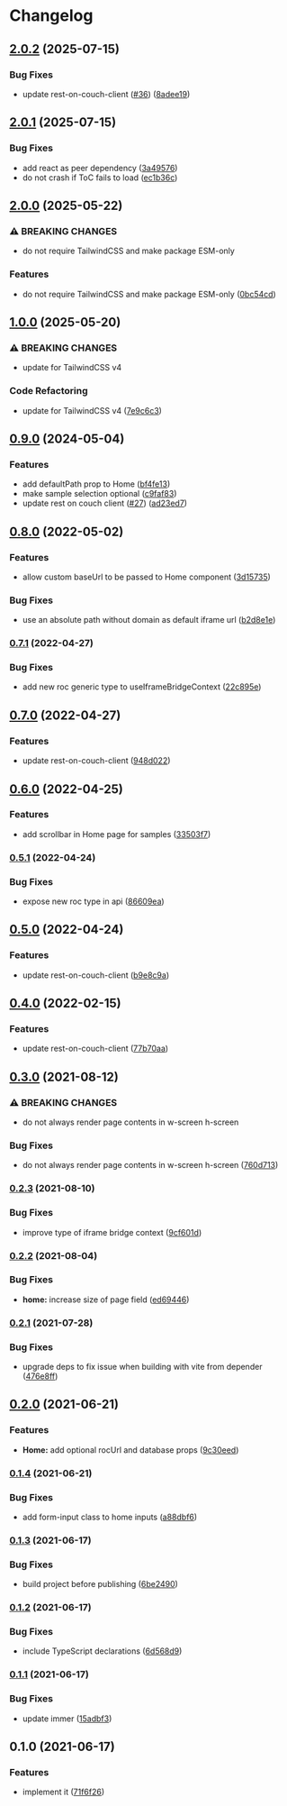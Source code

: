 # Changelog

## [2.0.2](https://github.com/zakodium-oss/react-iframe-bridge/compare/v2.0.1...v2.0.2) (2025-07-15)


### Bug Fixes

* update rest-on-couch-client ([#36](https://github.com/zakodium-oss/react-iframe-bridge/issues/36)) ([8adee19](https://github.com/zakodium-oss/react-iframe-bridge/commit/8adee19d7bdebae81568696e29c703516b3d94f6))

## [2.0.1](https://github.com/zakodium-oss/react-iframe-bridge/compare/v2.0.0...v2.0.1) (2025-07-15)


### Bug Fixes

* add react as peer dependency ([3a49576](https://github.com/zakodium-oss/react-iframe-bridge/commit/3a49576cb8ba5e2755c03ede24a524eb9b018bbc))
* do not crash if ToC fails to load ([ec1b36c](https://github.com/zakodium-oss/react-iframe-bridge/commit/ec1b36c08f64a054d26f6f7ffd671903f921c51c))

## [2.0.0](https://github.com/zakodium-oss/react-iframe-bridge/compare/v1.0.0...v2.0.0) (2025-05-22)


### ⚠ BREAKING CHANGES

* do not require TailwindCSS and make package ESM-only

### Features

* do not require TailwindCSS and make package ESM-only ([0bc54cd](https://github.com/zakodium-oss/react-iframe-bridge/commit/0bc54cd66d2634e91775239782c81f70c0756715))

## [1.0.0](https://github.com/zakodium-oss/react-iframe-bridge/compare/v0.9.0...v1.0.0) (2025-05-20)


### ⚠ BREAKING CHANGES

* update for TailwindCSS v4

### Code Refactoring

* update for TailwindCSS v4 ([7e9c6c3](https://github.com/zakodium-oss/react-iframe-bridge/commit/7e9c6c3a7cd4545a801e42818a269995d3d8d655))

## [0.9.0](https://github.com/zakodium-oss/react-iframe-bridge/compare/v0.8.0...v0.9.0) (2024-05-04)


### Features

* add defaultPath prop to Home ([bf4fe13](https://github.com/zakodium-oss/react-iframe-bridge/commit/bf4fe1329d116b7c9d7759e052c3f1e0c6304cd0))
* make sample selection optional ([c9faf83](https://github.com/zakodium-oss/react-iframe-bridge/commit/c9faf83c395d98d8371b40806fc1b03a799175d4))
* update rest on couch client ([#27](https://github.com/zakodium-oss/react-iframe-bridge/issues/27)) ([ad23ed7](https://github.com/zakodium-oss/react-iframe-bridge/commit/ad23ed7e6cbbb11d62634a581128aa1bc3b8b3da))

## [0.8.0](https://www.github.com/zakodium-oss/react-iframe-bridge/compare/v0.7.1...v0.8.0) (2022-05-02)


### Features

* allow custom baseUrl to be passed to Home component ([3d15735](https://www.github.com/zakodium-oss/react-iframe-bridge/commit/3d15735bcdfbd019eb0f535cbc5196af5996a0ef))


### Bug Fixes

* use an absolute path without domain as default iframe url ([b2d8e1e](https://www.github.com/zakodium-oss/react-iframe-bridge/commit/b2d8e1e9c0c86f73010a3e90c159a53360060e28))

### [0.7.1](https://www.github.com/zakodium-oss/react-iframe-bridge/compare/v0.7.0...v0.7.1) (2022-04-27)


### Bug Fixes

* add new roc generic type to useIframeBridgeContext ([22c895e](https://www.github.com/zakodium-oss/react-iframe-bridge/commit/22c895e53015e3085d8bd028e025f9e813237193))

## [0.7.0](https://www.github.com/zakodium-oss/react-iframe-bridge/compare/v0.6.0...v0.7.0) (2022-04-27)


### Features

* update rest-on-couch-client ([948d022](https://www.github.com/zakodium-oss/react-iframe-bridge/commit/948d022d98c2f28fcf30b2b9293cea69607d1b0f))

## [0.6.0](https://www.github.com/zakodium-oss/react-iframe-bridge/compare/v0.5.1...v0.6.0) (2022-04-25)


### Features

* add scrollbar in Home page for samples ([33503f7](https://www.github.com/zakodium-oss/react-iframe-bridge/commit/33503f75a6755ddd5d2cb8e5e6d7557955d661ab))

### [0.5.1](https://www.github.com/zakodium-oss/react-iframe-bridge/compare/v0.5.0...v0.5.1) (2022-04-24)


### Bug Fixes

* expose new roc type in api ([86609ea](https://www.github.com/zakodium-oss/react-iframe-bridge/commit/86609ea68f0902d77e1689e711b1e19f33524d4f))

## [0.5.0](https://www.github.com/zakodium-oss/react-iframe-bridge/compare/v0.4.0...v0.5.0) (2022-04-24)


### Features

* update rest-on-couch-client ([b9e8c9a](https://www.github.com/zakodium-oss/react-iframe-bridge/commit/b9e8c9a55c476f279338d04a372ba4c4fa07cd98))

## [0.4.0](https://www.github.com/zakodium/react-iframe-bridge/compare/v0.3.0...v0.4.0) (2022-02-15)


### Features

* update rest-on-couch-client ([77b70aa](https://www.github.com/zakodium/react-iframe-bridge/commit/77b70aa6fc28f7e543892e4b9f3d4beb77a1b543))

## [0.3.0](https://www.github.com/zakodium/react-iframe-bridge/compare/v0.2.3...v0.3.0) (2021-08-12)


### ⚠ BREAKING CHANGES

* do not always render page contents in w-screen h-screen

### Bug Fixes

* do not always render page contents in w-screen h-screen ([760d713](https://www.github.com/zakodium/react-iframe-bridge/commit/760d713ade8d1182615f62d7a15542dbb9d337db))

### [0.2.3](https://www.github.com/zakodium/react-iframe-bridge/compare/v0.2.2...v0.2.3) (2021-08-10)


### Bug Fixes

* improve type of iframe bridge context ([9cf601d](https://www.github.com/zakodium/react-iframe-bridge/commit/9cf601dec32275397e2967148e9f8dd142f97fed))

### [0.2.2](https://www.github.com/zakodium/react-iframe-bridge/compare/v0.2.1...v0.2.2) (2021-08-04)


### Bug Fixes

* **home:** increase size of page field ([ed69446](https://www.github.com/zakodium/react-iframe-bridge/commit/ed6944698eb07690cc21f4d274458b94cbf3a692))

### [0.2.1](https://www.github.com/zakodium/react-iframe-bridge/compare/v0.2.0...v0.2.1) (2021-07-28)


### Bug Fixes

* upgrade deps to fix issue when building with vite from depender ([476e8ff](https://www.github.com/zakodium/react-iframe-bridge/commit/476e8ff646296b9ecbc70a92c49f08753656a17d))

## [0.2.0](https://www.github.com/zakodium/react-iframe-bridge/compare/v0.1.4...v0.2.0) (2021-06-21)


### Features

* **Home:** add optional rocUrl and database props ([9c30eed](https://www.github.com/zakodium/react-iframe-bridge/commit/9c30eed3cf3cf997107a82801d4a4a944d7e7944))

### [0.1.4](https://www.github.com/zakodium/react-iframe-bridge/compare/v0.1.3...v0.1.4) (2021-06-21)


### Bug Fixes

* add form-input class to home inputs ([a88dbf6](https://www.github.com/zakodium/react-iframe-bridge/commit/a88dbf641d7946a7e39e4a7b961f2ccb1762ebde))

### [0.1.3](https://www.github.com/zakodium/react-iframe-bridge/compare/v0.1.2...v0.1.3) (2021-06-17)


### Bug Fixes

* build project before publishing ([6be2490](https://www.github.com/zakodium/react-iframe-bridge/commit/6be2490aa392edcd82e86a6a94d8e629d7767b3c))

### [0.1.2](https://www.github.com/zakodium/react-iframe-bridge/compare/v0.1.1...v0.1.2) (2021-06-17)


### Bug Fixes

* include TypeScript declarations ([6d568d9](https://www.github.com/zakodium/react-iframe-bridge/commit/6d568d968fe5a2aed7c26f6b44b896413ecd8aee))

### [0.1.1](https://www.github.com/zakodium/react-iframe-bridge/compare/v0.1.0...v0.1.1) (2021-06-17)


### Bug Fixes

* update immer ([15adbf3](https://www.github.com/zakodium/react-iframe-bridge/commit/15adbf3cdbd39f053973c026499ada98aa795f8e))

## 0.1.0 (2021-06-17)


### Features

* implement it ([71f6f26](https://www.github.com/zakodium/react-iframe-bridge/commit/71f6f260ea7c4fad1f0d4cd620d333391172fbad))
